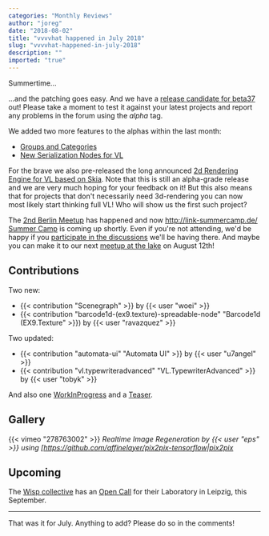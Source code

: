 ```yaml
---
categories: "Monthly Reviews"
author: "joreg"
date: "2018-08-02"
title: "vvvvhat happened in July 2018"
slug: "vvvvhat-happened-in-july-2018"
description: ""
imported: "true"
---
```



Summertime...

...and the patching goes easy. And we have a [release candidate for beta37](/blog/2018/beta37-release-candidate) out! Please take a moment to test it against your latest projects and report any problems in the forum using the *alpha* tag. 

We added two more features to the alphas within the last month:
* [Groups and Categories](/blog/2018/vl-groups-and-categories)
* [New Serialization Nodes for VL](/blog/2018/vl-serialization)

For the brave we also pre-released the long announced [2d Rendering Engine for VL based on Skia](/blog/2018/vl.skia). Note that this is still an alpha-grade release and we are very much hoping for your feedback on it! But this also means that for projects that don't necessarily need 3d-rendering you can now most likely start thinking full VL! Who will show us the first such project?

The [2nd Berlin Meetup](https://vvvv.org/404) has happened and now [http://link-summercamp.de/ Summer Camp](http://link-summercamp.de/) is coming up shortly. Even if you're not attending, we'd be happy if you [participate in the discussions](/blog/2018/link-summercamp-presenting-the-topics) we'll be having there. And maybe you can make it to our next [meetup at the lake](/blog/2018/3-berlin-vvvv-meetup-at-link-open-sunday) on August 12th!

## Contributions

<!--{SPLIT()}-->
Two new: 
* {{< contribution "Scenegraph" >}} by {{< user "woei" >}}
* {{< contribution "barcode1d-(ex9.texture)-spreadable-node" "Barcode1d (EX9.Texture" >}}) by {{< user "ravazquez" >}}
<!--~~~-->
Two updated:
* {{< contribution "automata-ui" "Automata UI" >}} by {{< user "u7angel" >}}
* {{< contribution "vl.typewriteradvanced" "VL.TypewriterAdvanced" >}} by {{< user "tobyk" >}}
<!--{SPLIT}-->

And also one [WorkInProgress](https://discourse.vvvv.org/t/vlml/16539) and a [Teaser](/blog/opacity-layers-demo).

## Gallery

{{< vimeo "278763002" >}}
*Realtime Image Regeneration by {{< user "eps" >}} using [https://github.com/affinelayer/pix2pix-tensorflow|pix2pix*

## Upcoming

The [Wisp collective](http://wisp-kollektiv.de/) has an [Open Call](/blog/2018/open-call-wisp-laboratory-18) for their Laboratory in Leipzig, this September.

---
That was it for July. Anything to add? Please do so in the comments!